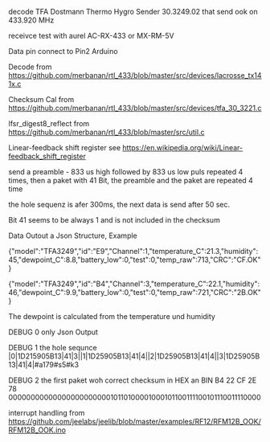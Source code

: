 
  decode TFA Dostmann Thermo Hygro Sender 30.3249.02 that   send ook on 433.920 MHz
  

  
  receivce test with aurel AC-RX-433 or MX-RM-5V
  
  Data pin connect to Pin2 Arduino
  
  Decode from https://github.com/merbanan/rtl_433/blob/master/src/devices/lacrosse_tx141x.c
  
  Checksum Cal from https://github.com/merbanan/rtl_433/blob/master/src/devices/tfa_30_3221.c  
  
  lfsr_digest8_reflect from https://github.com/merbanan/rtl_433/blob/master/src/util.c
  
  Linear-feedback shift register see https://en.wikipedia.org/wiki/Linear-feedback_shift_register
  
  
  send a preamble - 833 us high followed by 833 us low puls repeated 4 times, then a paket with 41 Bit, the preamble and the paket are repeated 4 time  
  
  the hole sequenz is  afer 300ms, the next data is send after 50 sec.
  
  Bit 41 seems to be always 1 and is not included in the checksum
  
  
  Data Outout a Json Structure, Example
  
   {"model":"TFA3249","id":"E9","Channel":1,"temperature_C":21.3,"humidity":45,"dewpoint_C":8.8,"battery_low":0,"test":0,"temp_raw":713,"CRC":"CF.OK"}
   
   {"model":"TFA3249","id":"B4","Channel":3,"temperature_C":22.1,"humidity":46,"dewpoint_C":9.9,"battery_low":0,"test":0,"temp_raw":721,"CRC":"2B.OK"}
   
   The dewpoint is calculated from the temperature und humidity
   
   
   DEBUG 0 only Json Output 
   
   DEBUG 1 the hole sequnce |0|1D215905B13|41|3||1|1D25905B13|41|4||2|1D25905B13|41|4||3|1D25905B13|41|4|#a179#s5#k3
   
   DEBUG 2 the first paket woh correct checksum in HEX an BIN B4 22 CF 2E 78 0000000000000000000000010110100001000101100111100101110011110000

   interrupt handling from https://github.com/jeelabs/jeelib/blob/master/examples/RF12/RFM12B_OOK/RFM12B_OOK.ino

 
